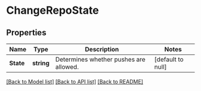 # ChangeRepoState

## Properties
Name | Type | Description | Notes
------------ | ------------- | ------------- | -------------
**State** | **string** | Determines whether pushes are allowed. | [default to null]

[[Back to Model list]](../README.md#documentation-for-models) [[Back to API list]](../README.md#documentation-for-api-endpoints) [[Back to README]](../README.md)


